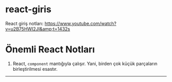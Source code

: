 # react-giris

React giriş notları: https://www.youtube.com/watch?v=u2B75HWI2JI&amp;t=1432s


# Önemli React Notları

1) React, `component` mantığıyla çalışır. Yani, birden çok küçük parçaların birleştirilmesi esastır.

***